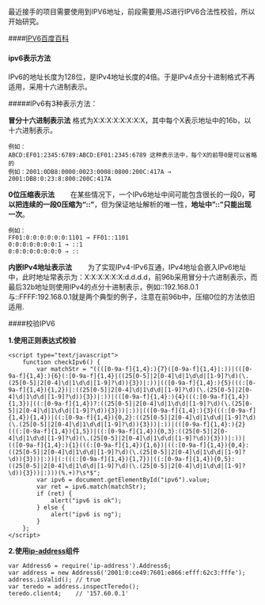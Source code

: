 最近接手的项目需要使用到IPV6地址，前段需要用JS进行IPV6合法性校验，所以开始研究。

####[IPV6百度百科](https://baike.baidu.com/item/IPv6/172297?fr=aladdin)

#### ipv6表示方法

IPv6的地址长度为128位，是IPv4地址长度的4倍。于是IPv4点分十进制格式不再适用，采用十六进制表示。

#####IPv6有3种表示方法：

**冒分十六进制表示法**
格式为X:X:X:X:X:X:X:X，其中每个X表示地址中的16b，以十六进制表示。

```
例如：
ABCD:EF01:2345:6789:ABCD:EF01:2345:6789 这种表示法中，每个X的前导0是可以省略的
例如：2001:0DB8:0000:0023:0008:0800:200C:417A →  2001:DB8:0:23:8:800:200C:417A
```

**0位压缩表示法**
　　在某些情况下，一个IPv6地址中间可能包含很长的一段0，**可以把连续的一段0压缩为“::”**，但为保证地址解析的唯一性，**地址中”::”只能出现一次**。
```
例如：
FF01:0:0:0:0:0:0:1101 → FF01::1101
0:0:0:0:0:0:0:1 → ::1
0:0:0:0:0:0:0:0 → ::
```

**内嵌IPv4地址表示法**
　　为了实现IPv4-IPv6互通，IPv4地址会嵌入IPv6地址中，此时地址常表示为：X:X:X:X:X:X:d.d.d.d，前96b采用冒分十六进制表示，而最后32b地址则使用IPv4的点分十进制表示，例如::192.168.0.1与::FFFF:192.168.0.1就是两个典型的例子，注意在前96b中，压缩0位的方法依旧适用.

####校验IPV6

**1.使用正则表达式校验**
```
<script type="text/javascript">
    function checkIpv6() {
        var matchStr = "((([0-9a-f]{1,4}:){7}([0-9a-f]{1,4}|:))|(([0-9a-f]{1,4}:){6}(:[0-9a-f]{1,4}|((25[0-5]|2[0-4]\d|1\d\d|[1-9]?\d)(\.(25[0-5]|2[0-4]\d|1\d\d|[1-9]?\d)){3})|:))|(([0-9a-f]{1,4}:){5}(((:[0-9a-f]{1,4}){1,2})|:((25[0-5]|2[0-4]\d|1\d\d|[1-9]?\d)(\.(25[0-5]|2[0-4]\d|1\d\d|[1-9]?\d)){3})|:))|(([0-9a-f]{1,4}:){4}(((:[0-9a-f]{1,4}){1,3})|((:[0-9a-f]{1,4})?:((25[0-5]|2[0-4]\d|1\d\d|[1-9]?\d)(\.(25[0-5]|2[0-4]\d|1\d\d|[1-9]?\d)){3}))|:))|(([0-9a-f]{1,4}:){3}(((:[0-9a-f]{1,4}){1,4})|((:[0-9a-f]{1,4}){0,2}:((25[0-5]|2[0-4]\d|1\d\d|[1-9]?\d)(\.(25[0-5]|2[0-4]\d|1\d\d|[1-9]?\d)){3}))|:))|(([0-9a-f]{1,4}:){2}(((:[0-9a-f]{1,4}){1,5})|((:[0-9a-f]{1,4}){0,3}:((25[0-5]|2[0-4]\d|1\d\d|[1-9]?\d)(\.(25[0-5]|2[0-4]\d|1\d\d|[1-9]?\d)){3}))|:))|(([0-9a-f]{1,4}:){1}(((:[0-9a-f]{1,4}){1,6})|((:[0-9a-f]{1,4}){0,4}:((25[0-5]|2[0-4]\d|1\d\d|[1-9]?\d)(\.(25[0-5]|2[0-4]\d|1\d\d|[1-9]?\d)){3}))|:))|(:(((:[0-9a-f]{1,4}){1,7})|((:[0-9a-f]{1,4}){0,5}:((25[0-5]|2[0-4]\d|1\d\d|[1-9]?\d)(\.(25[0-5]|2[0-4]\d|1\d\d|[1-9]?\d)){3}))|:)))(%.+)?\s*$";
        var ipv6 = document.getElementById("ipv6").value;
        var ret = ipv6.match(matchStr);
        if (ret) {
            alert("ipv6 is ok");
        } else {
            alert("ipv6 is ng");
        }
    };
</script>
```

**2.使用[ip-address](https://www.npmjs.com/package/ip-address)组件**

```
var Address6 = require('ip-address').Address6;
var address = new Address6('2001:0:ce49:7601:e866:efff:62c3:fffe');
address.isValid(); // true  
var teredo = address.inspectTeredo();
teredo.client4;    // '157.60.0.1'
```
